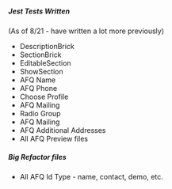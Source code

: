 ##### Jest Tests Written
(As of 8/21 - have written a lot more previously)
* DescriptionBrick
* SectionBrick
* EditableSection
* ShowSection
* AFQ Name
* AFQ Phone
* Choose Profile
* AFQ Mailing
* Radio Group
* AFQ Mailing
* AFQ Additional Addresses
* All AFQ Preview files 

##### Big Refactor files 
* All AFQ Id Type - name, contact, demo, etc. 